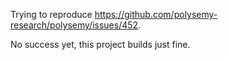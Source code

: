 Trying to reproduce https://github.com/polysemy-research/polysemy/issues/452.

No success yet, this project builds just fine.
